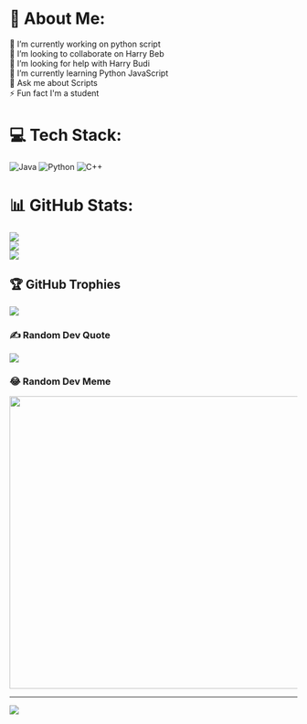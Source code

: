 # 💫 About Me:
🔭 I’m currently working on python script<br>👯 I’m looking to collaborate on Harry Beb<br>🤝 I’m looking for help with Harry Budi<br>🌱 I’m currently learning Python JavaScript <br>💬 Ask me about Scripts<br>⚡ Fun fact I'm a student


# 💻 Tech Stack:
![Java](https://img.shields.io/badge/java-%23ED8B00.svg?style=for-the-badge&logo=java&logoColor=white) ![Python](https://img.shields.io/badge/python-3670A0?style=for-the-badge&logo=python&logoColor=ffdd54) ![C++](https://img.shields.io/badge/c++-%2300599C.svg?style=for-the-badge&logo=c%2B%2B&logoColor=white)
# 📊 GitHub Stats:
![](https://github-readme-stats.vercel.app/api?username=NIKHILBABE&theme=city_light&hide_border=false&include_all_commits=false&count_private=false)<br/>
![](https://github-readme-streak-stats.herokuapp.com/?user=NIKHILBABE&theme=city_light&hide_border=false)<br/>
![](https://github-readme-stats.vercel.app/api/top-langs/?username=NIKHILBABE&theme=city_light&hide_border=false&include_all_commits=false&count_private=false&layout=compact)

## 🏆 GitHub Trophies
![](https://github-profile-trophy.vercel.app/?username=NIKHILBABE&theme=discord&no-frame=false&no-bg=true&margin-w=4)

### ✍️ Random Dev Quote
![](https://quotes-github-readme.vercel.app/api?type=horizontal&theme=light)

### 😂 Random Dev Meme
<img src="https://random-memer.herokuapp.com/" width="512px"/>

---
[![](https://visitcount.itsvg.in/api?id=NIKHILBABE&icon=0&color=0)](https://visitcount.itsvg.in)

<!-- Proudly created with GPRM ( https://gprm.itsvg.in ) -->
